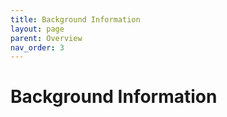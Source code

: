 ```yaml
---
title: Background Information
layout: page
parent: Overview
nav_order: 3
---
```


# Background Information